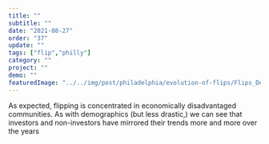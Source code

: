 ```yaml
---
title: "" 
subtitle: ""
date: "2021-08-27"
order: "37"
update: ""
tags: ["flip","philly"]
category: ""
project: ""
demo: ""
featuredImage: "../../img/post/philadelphia/evolution-of-flips/Flips_Demographics-02.png"
---
```


As expected, flipping is concentrated in economically disadvantaged communities. As with demographics (but less drastic,) we can see that investors and non-investors have mirrored their trends more and more over the years